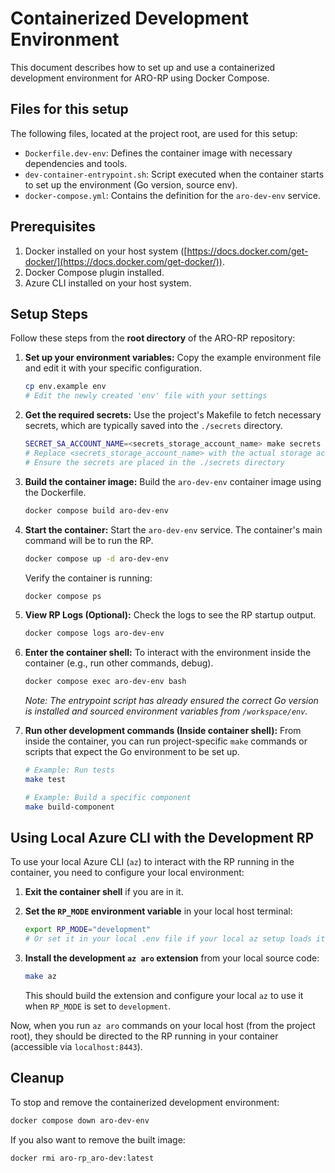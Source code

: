 # Containerized Development Environment

This document describes how to set up and use a containerized development environment for ARO-RP using Docker Compose.

## Files for this setup

The following files, located at the project root, are used for this setup:

- `Dockerfile.dev-env`: Defines the container image with necessary dependencies and tools.
- `dev-container-entrypoint.sh`: Script executed when the container starts to set up the environment (Go version, source env).
- `docker-compose.yml`: Contains the definition for the `aro-dev-env` service.

## Prerequisites

1.  Docker installed on your host system ([https://docs.docker.com/get-docker/](https://docs.docker.com/get-docker/)).
2.  Docker Compose plugin installed.
3.  Azure CLI installed on your host system.

## Setup Steps

Follow these steps from the **root directory** of the ARO-RP repository:

1.  **Set up your environment variables:**
    Copy the example environment file and edit it with your specific configuration.

    ```bash
    cp env.example env
    # Edit the newly created 'env' file with your settings
    ```

2.  **Get the required secrets:**
    Use the project's Makefile to fetch necessary secrets, which are typically saved into the `./secrets` directory.

    ```bash
    SECRET_SA_ACCOUNT_NAME=<secrets_storage_account_name> make secrets
    # Replace <secrets_storage_account_name> with the actual storage account name
    # Ensure the secrets are placed in the ./secrets directory
    ```

3.  **Build the container image:**
    Build the `aro-dev-env` container image using the Dockerfile.

    ```bash
    docker compose build aro-dev-env
    ```

4.  **Start the container:**
    Start the `aro-dev-env` service. The container's main command will be to run the RP.

    ```bash
    docker compose up -d aro-dev-env
    ```
    Verify the container is running:
    ```bash
    docker compose ps
    ```

5.  **View RP Logs (Optional):**
    Check the logs to see the RP startup output.

    ```bash
    docker compose logs aro-dev-env
    ```

6.  **Enter the container shell:**
    To interact with the environment inside the container (e.g., run other commands, debug).

    ```bash
    docker compose exec aro-dev-env bash
    ```
    *Note: The entrypoint script has already ensured the correct Go version is installed and sourced environment variables from `/workspace/env`.*

7.  **Run other development commands (Inside container shell):**
    From inside the container, you can run project-specific `make` commands or scripts that expect the Go environment to be set up.

    ```bash
    # Example: Run tests
    make test
    
    # Example: Build a specific component
    make build-component
    ```

## Using Local Azure CLI with the Development RP

To use your local Azure CLI (`az`) to interact with the RP running in the container, you need to configure your local environment:

1.  **Exit the container shell** if you are in it.
2.  **Set the `RP_MODE` environment variable** in your local host terminal:

    ```bash
    export RP_MODE="development"
    # Or set it in your local .env file if your local az setup loads it
    ```

3.  **Install the development `az aro` extension** from your local source code:

    ```bash
    make az
    ```
    This should build the extension and configure your local `az` to use it when `RP_MODE` is set to `development`.

Now, when you run `az aro` commands on your local host (from the project root), they should be directed to the RP running in your container (accessible via `localhost:8443`).

## Cleanup

To stop and remove the containerized development environment:

```bash
docker compose down aro-dev-env
```

If you also want to remove the built image:

```bash
docker rmi aro-rp_aro-dev:latest
```